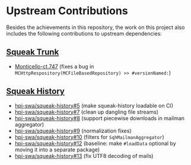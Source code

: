 # Upstream Contributions

Besides the achievements in this repository, the work on this project also includes the following contributions to upstream dependencies:

## [Squeak Trunk](https://squeak.org/development/)

- [Monticello-ct.747](http://forum.world.st/The-Inbox-Monticello-ct-747-mcz-td5129572.html) (fixes a bug in `MCHttpRespository(MCFileBasedRepository) >> #versionNamed:`)

## [Squeak History](https://github.com/LinqLover/squeak-history)

- [hpi-swa/squeak-history#5](https://github.com/hpi-swa/squeak-history/pull/5) (make squeak-history loadable on CI)
- [hpi-swa/squeak-history#7](https://github.com/hpi-swa/squeak-history/pull/7) (clean up dangling file streams)
- [hpi-swa/squeak-history#8](https://github.com/hpi-swa/squeak-history/pull/8) (support piecewise downloads in mailman aggregator)
- [hpi-swa/squeak-history#9](https://github.com/hpi-swa/squeak-history/pull/9) (normalization fixes)
- [hpi-swa/squeak-history#10](https://github.com/hpi-swa/squeak-history/pull/10) (filters for `SqhMailmanAggregator`)
- [hpi-swa/squeak-history#12](https://github.com/hpi-swa/squeak-history/pull/12) (baseline: make `#loadData` optional by moving it into a separate package)
- [hpi-swa/squeak-history#13](https://github.com/hpi-swa/squeak-history/pull/13) (fix UTF8 decoding of mails)
